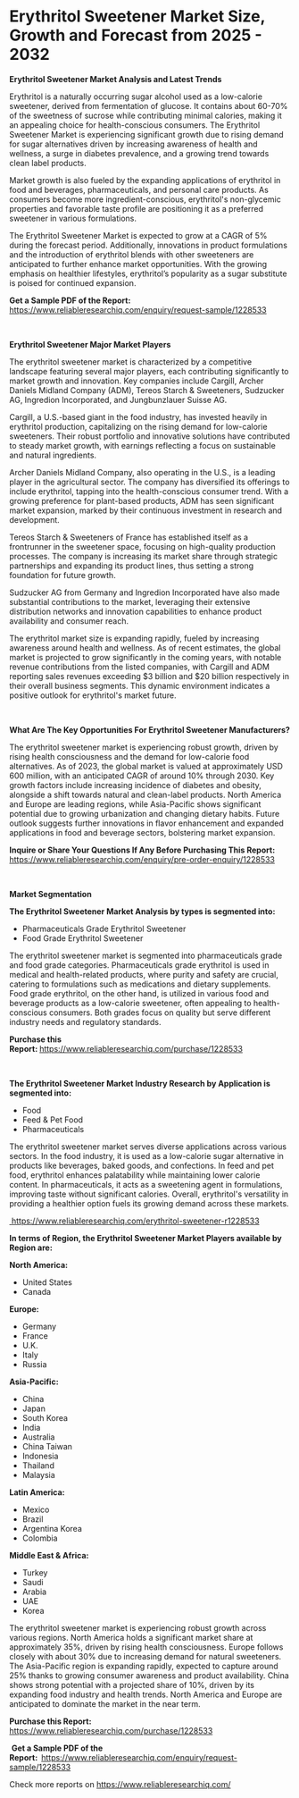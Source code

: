 <p><h1>Erythritol Sweetener Market Size, Growth and Forecast from 2025 - 2032</h1></p><p><strong>Erythritol Sweetener Market Analysis and Latest Trends</strong></p>
<p><p>Erythritol is a naturally occurring sugar alcohol used as a low-calorie sweetener, derived from fermentation of glucose. It contains about 60-70% of the sweetness of sucrose while contributing minimal calories, making it an appealing choice for health-conscious consumers. The Erythritol Sweetener Market is experiencing significant growth due to rising demand for sugar alternatives driven by increasing awareness of health and wellness, a surge in diabetes prevalence, and a growing trend towards clean label products.</p><p>Market growth is also fueled by the expanding applications of erythritol in food and beverages, pharmaceuticals, and personal care products. As consumers become more ingredient-conscious, erythritol's non-glycemic properties and favorable taste profile are positioning it as a preferred sweetener in various formulations. </p><p>The Erythritol Sweetener Market is expected to grow at a CAGR of 5% during the forecast period. Additionally, innovations in product formulations and the introduction of erythritol blends with other sweeteners are anticipated to further enhance market opportunities. With the growing emphasis on healthier lifestyles, erythritol’s popularity as a sugar substitute is poised for continued expansion.</p></p>
<p><strong>Get a Sample PDF of the Report:&nbsp;</strong> <a href="https://www.reliableresearchiq.com/enquiry/request-sample/1228533?utm_campaign=2244&utm_medium=2&utm_source=Github&utm_content=ia&utm_term=14022025&utm_id=erythritol-sweetener">https://www.reliableresearchiq.com/enquiry/request-sample/1228533</a></p>
<p>&nbsp;</p>
<p><strong>Erythritol Sweetener Major Market Players</strong></p>
<p><p>The erythritol sweetener market is characterized by a competitive landscape featuring several major players, each contributing significantly to market growth and innovation. Key companies include Cargill, Archer Daniels Midland Company (ADM), Tereos Starch & Sweeteners, Sudzucker AG, Ingredion Incorporated, and Jungbunzlauer Suisse AG.</p><p>Cargill, a U.S.-based giant in the food industry, has invested heavily in erythritol production, capitalizing on the rising demand for low-calorie sweeteners. Their robust portfolio and innovative solutions have contributed to steady market growth, with earnings reflecting a focus on sustainable and natural ingredients.</p><p>Archer Daniels Midland Company, also operating in the U.S., is a leading player in the agricultural sector. The company has diversified its offerings to include erythritol, tapping into the health-conscious consumer trend. With a growing preference for plant-based products, ADM has seen significant market expansion, marked by their continuous investment in research and development.</p><p>Tereos Starch & Sweeteners of France has established itself as a frontrunner in the sweetener space, focusing on high-quality production processes. The company is increasing its market share through strategic partnerships and expanding its product lines, thus setting a strong foundation for future growth.</p><p>Sudzucker AG from Germany and Ingredion Incorporated have also made substantial contributions to the market, leveraging their extensive distribution networks and innovation capabilities to enhance product availability and consumer reach.</p><p>The erythritol market size is expanding rapidly, fueled by increasing awareness around health and wellness. As of recent estimates, the global market is projected to grow significantly in the coming years, with notable revenue contributions from the listed companies, with Cargill and ADM reporting sales revenues exceeding $3 billion and $20 billion respectively in their overall business segments. This dynamic environment indicates a positive outlook for erythritol's market future.</p></p>
<p>&nbsp;</p>
<p><strong>What Are The Key Opportunities For Erythritol Sweetener Manufacturers?</strong></p>
<p><p>The erythritol sweetener market is experiencing robust growth, driven by rising health consciousness and the demand for low-calorie food alternatives. As of 2023, the global market is valued at approximately USD 600 million, with an anticipated CAGR of around 10% through 2030. Key growth factors include increasing incidence of diabetes and obesity, alongside a shift towards natural and clean-label products. North America and Europe are leading regions, while Asia-Pacific shows significant potential due to growing urbanization and changing dietary habits. Future outlook suggests further innovations in flavor enhancement and expanded applications in food and beverage sectors, bolstering market expansion.</p></p>
<p><strong>Inquire or Share Your Questions If Any Before Purchasing This Report:</strong> <a href="https://www.reliableresearchiq.com/enquiry/pre-order-enquiry/1228533?utm_campaign=2244&utm_medium=2&utm_source=Github&utm_content=ia&utm_term=14022025&utm_id=erythritol-sweetener">https://www.reliableresearchiq.com/enquiry/pre-order-enquiry/1228533</a></p>
<p>&nbsp;</p>
<p><strong>Market Segmentation</strong></p>
<p><strong>The Erythritol Sweetener Market Analysis by types is segmented into:</strong></p>
<p><ul><li>Pharmaceuticals Grade Erythritol Sweetener</li><li>Food Grade Erythritol Sweetener</li></ul></p>
<p><p>The erythritol sweetener market is segmented into pharmaceuticals grade and food grade categories. Pharmaceuticals grade erythritol is used in medical and health-related products, where purity and safety are crucial, catering to formulations such as medications and dietary supplements. Food grade erythritol, on the other hand, is utilized in various food and beverage products as a low-calorie sweetener, often appealing to health-conscious consumers. Both grades focus on quality but serve different industry needs and regulatory standards.</p></p>
<p><strong>Purchase this Report:&nbsp;</strong><a href="https://www.reliableresearchiq.com/purchase/1228533?utm_campaign=2244&utm_medium=2&utm_source=Github&utm_content=ia&utm_term=14022025&utm_id=erythritol-sweetener">https://www.reliableresearchiq.com/purchase/1228533</a></p>
<p>&nbsp;</p>
<p><strong>The Erythritol Sweetener Market Industry Research by Application is segmented into:</strong></p>
<p><ul><li>Food</li><li>Feed & Pet Food</li><li>Pharmaceuticals</li></ul></p>
<p><p>The erythritol sweetener market serves diverse applications across various sectors. In the food industry, it is used as a low-calorie sugar alternative in products like beverages, baked goods, and confections. In feed and pet food, erythritol enhances palatability while maintaining lower calorie content. In pharmaceuticals, it acts as a sweetening agent in formulations, improving taste without significant calories. Overall, erythritol's versatility in providing a healthier option fuels its growing demand across these markets.</p></p>
<p><a href="https://www.reliableresearchiq.com/erythritol-sweetener-r1228533?utm_campaign=2244&utm_medium=2&utm_source=Github&utm_content=ia&utm_term=14022025&utm_id=erythritol-sweetener">&nbsp;https://www.reliableresearchiq.com/erythritol-sweetener-r1228533</a></p>
<p><strong>In terms of Region, the Erythritol Sweetener Market Players available by Region are:</strong></p>
<p>
    <p> <strong> North America: </strong>
        <ul>
            <li>United States</li>
            <li>Canada</li>
        </ul>
        </p> 
    <p> <strong> Europe: </strong>
        <ul>
            <li>Germany</li>
            <li>France</li>
            <li>U.K.</li>
            <li>Italy</li>
            <li>Russia</li>
        </ul>
        </p> 
    <p> <strong> Asia-Pacific: </strong>
        <ul>
            <li>China</li>
            <li>Japan</li>
            <li>South Korea</li>
            <li>India</li>
            <li>Australia</li>
            <li>China Taiwan</li>
            <li>Indonesia</li>
            <li>Thailand</li>
            <li>Malaysia</li>
        </ul>
        </p> 
    <p> <strong> Latin America: </strong>
        <ul>
            <li>Mexico</li>
            <li>Brazil</li>
            <li>Argentina Korea</li>
            <li>Colombia</li>
        </ul>
        </p> 
    <p> <strong> Middle East & Africa: </strong>
        <ul>
            <li>Turkey</li>
            <li>Saudi</li>
            <li>Arabia</li>
            <li>UAE</li>
            <li>Korea</li>
        </ul>
    </p>
    </p>
<p><p>The erythritol sweetener market is experiencing robust growth across various regions. North America holds a significant market share at approximately 35%, driven by rising health consciousness. Europe follows closely with about 30% due to increasing demand for natural sweeteners. The Asia-Pacific region is expanding rapidly, expected to capture around 25% thanks to growing consumer awareness and product availability. China shows strong potential with a projected share of 10%, driven by its expanding food industry and health trends. North America and Europe are anticipated to dominate the market in the near term.</p></p>
<p><strong>Purchase this Report: </strong><a href="https://www.reliableresearchiq.com/purchase/1228533?utm_campaign=2244&utm_medium=2&utm_source=Github&utm_content=ia&utm_term=14022025&utm_id=erythritol-sweetener">https://www.reliableresearchiq.com/purchase/1228533</a></p>
<p>&nbsp;<strong>Get a Sample PDF of the Report:&nbsp;&nbsp;</strong><a href="https://www.reliableresearchiq.com/enquiry/request-sample/1228533?utm_campaign=2244&utm_medium=2&utm_source=Github&utm_content=ia&utm_term=14022025&utm_id=erythritol-sweetener">https://www.reliableresearchiq.com/enquiry/request-sample/1228533</a></p>
<p><strong></strong></p>
<p>Check more reports on <a href="https://www.reliableresearchiq.com/?utm_campaign=2244&utm_medium=2&utm_source=Github&utm_content=ia&utm_term=14022025&utm_id=erythritol-sweetener">https://www.reliableresearchiq.com/</a></p>